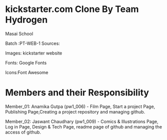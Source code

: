 # kickstarter.com Clone By Team Hydrogen

Masai School

Batch :PT-WEB-1
Sources:

Images: kickstarter website

Fonts: Google Fonts

Icons:Font Awesome

# Members and their Responsibility

  Member_01: Anamika Gutpa (pw1_006) - Film Page, Start a project Page, Publishing Page,Creating a project repository and managing github.

  Member_02: Jaswant Chaudhary (pw1_009) - Comics & Illustrations Page, Log in Page, Design & Tech Page, readme page of github and managing the access of github.
